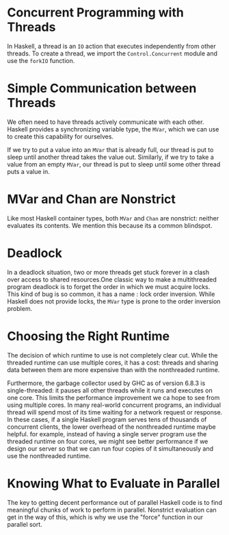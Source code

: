 # Concurrent Programming with Threads

In Haskell, a thread is an `IO` action that executes independently from other
threads. To create a thread, we import the `Control.Concurrent` module and use
the `forkIO` function.

# Simple Communication between Threads

We often need to have threads actively communicate with each other. Haskell
provides a synchronizing variable type, the `MVar`, which we can use to create
this capability for ourselves.

If we try to put a value into an `MVar` that is already full, our thread is put
to sleep until another thread takes the value out. Similarly, if we try to take
a value from an empty `MVar`, our thread is put to sleep until some other
thread puts a value in.

# MVar and Chan are Nonstrict

Like most Haskell container types, both `MVar` and `Chan` are nonstrict:
neither evaluates its contents. We mention this because its a common
blindspot.

# Deadlock

In a deadlock situation, two or more threads get stuck forever in a clash over
access to shared resources.One classic way to make a multithreaded program
deadlock is to forget the order in which we must acquire locks. This kind of
bug is so common, it has a name : lock order inversion. While Haskell does not
provide locks, the `MVar` type is prone to the order inversion problem.

# Choosing the Right Runtime

The decision of which runtime to use is not completely clear cut. While the
threaded runtime can use multiple cores, it has a cost: threads and sharing
data between them are more expensive than with the nonthreaded runtime.

Furthermore, the garbage collector used by GHC as of version 6.8.3 is
single-threaded: it pauses all other threads while it runs and executes on one
core. This limits the performance improvement we ca hope to see from using
multiple cores. In many real-world concurrent programs, an individual thread
will spend most of its time waiting for a network request or response. In these
cases, if a single Haskell program serves tens of thousands of concurrent
clients, the lower overhead of the nonthreaded runtime maybe helpful. for
example, instead of having a single server program use the threaded runtime on
four cores, we might see better performance if we design our server so that we
can run four copies of it simultaneously and use the nonthreaded runtime.

# Knowing What to Evaluate in Parallel

The key to getting decent performance out of parallel Haskell code is to find
meaningful chunks of work to perform in parallel. Nonstrict evaluation can get
in the way of this, which is why we use the "force" function in our parallel
sort.
